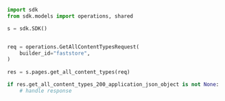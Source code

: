 <!-- Start SDK Example Usage -->
```python
import sdk
from sdk.models import operations, shared

s = sdk.SDK()


req = operations.GetAllContentTypesRequest(
    builder_id="faststore",
)
    
res = s.pages.get_all_content_types(req)

if res.get_all_content_types_200_application_json_object is not None:
    # handle response
```
<!-- End SDK Example Usage -->